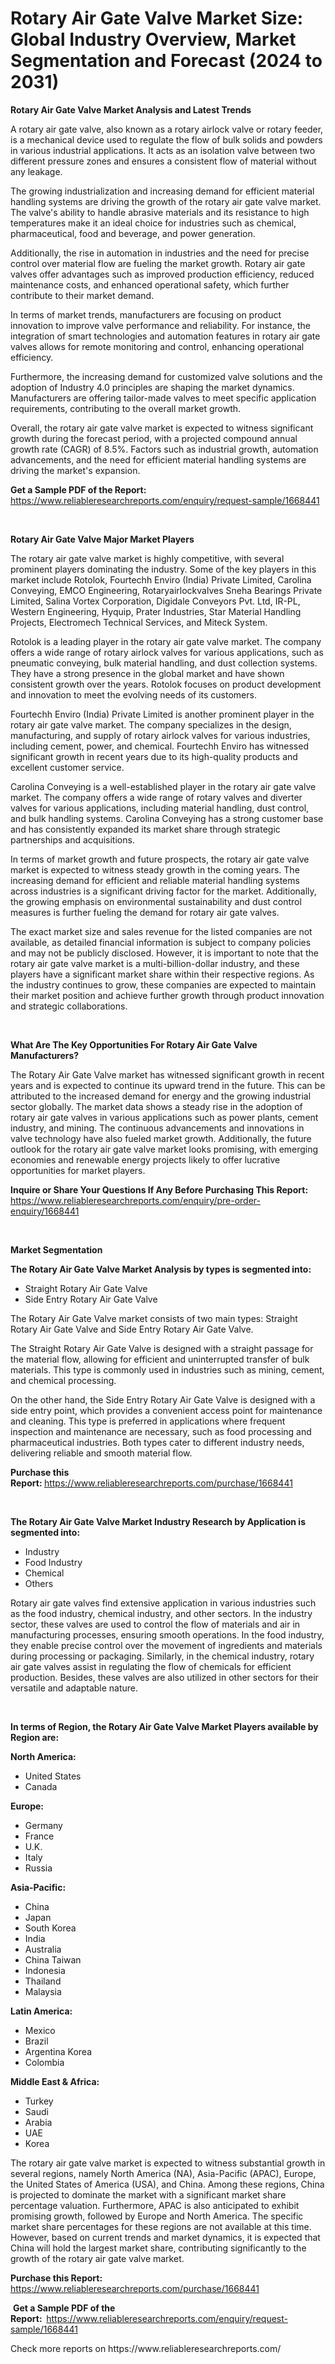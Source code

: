 <p><h1>Rotary Air Gate Valve Market Size: Global Industry Overview, Market Segmentation and Forecast (2024 to 2031)</h1></p><p><strong>Rotary Air Gate Valve Market Analysis and Latest Trends</strong></p>
<p><p>A rotary air gate valve, also known as a rotary airlock valve or rotary feeder, is a mechanical device used to regulate the flow of bulk solids and powders in various industrial applications. It acts as an isolation valve between two different pressure zones and ensures a consistent flow of material without any leakage.</p><p>The growing industrialization and increasing demand for efficient material handling systems are driving the growth of the rotary air gate valve market. The valve's ability to handle abrasive materials and its resistance to high temperatures make it an ideal choice for industries such as chemical, pharmaceutical, food and beverage, and power generation.</p><p>Additionally, the rise in automation in industries and the need for precise control over material flow are fueling the market growth. Rotary air gate valves offer advantages such as improved production efficiency, reduced maintenance costs, and enhanced operational safety, which further contribute to their market demand.</p><p>In terms of market trends, manufacturers are focusing on product innovation to improve valve performance and reliability. For instance, the integration of smart technologies and automation features in rotary air gate valves allows for remote monitoring and control, enhancing operational efficiency.</p><p>Furthermore, the increasing demand for customized valve solutions and the adoption of Industry 4.0 principles are shaping the market dynamics. Manufacturers are offering tailor-made valves to meet specific application requirements, contributing to the overall market growth.</p><p>Overall, the rotary air gate valve market is expected to witness significant growth during the forecast period, with a projected compound annual growth rate (CAGR) of 8.5%. Factors such as industrial growth, automation advancements, and the need for efficient material handling systems are driving the market's expansion.</p></p>
<p><strong>Get a Sample PDF of the Report:&nbsp;</strong> <a href="https://www.reliableresearchreports.com/enquiry/request-sample/1668441">https://www.reliableresearchreports.com/enquiry/request-sample/1668441</a></p>
<p>&nbsp;</p>
<p><strong>Rotary Air Gate Valve Major Market Players</strong></p>
<p><p>The rotary air gate valve market is highly competitive, with several prominent players dominating the industry. Some of the key players in this market include Rotolok, Fourtechh Enviro (India) Private Limited, Carolina Conveying, EMCO Engineering, Rotaryairlockvalves Sneha Bearings Private Limited, Salina Vortex Corporation, Digidale Conveyors Pvt. Ltd, IR-PL, Western Engineering, Hyquip, Prater Industries, Star Material Handling Projects, Electromech Technical Services, and Miteck System.</p><p>Rotolok is a leading player in the rotary air gate valve market. The company offers a wide range of rotary airlock valves for various applications, such as pneumatic conveying, bulk material handling, and dust collection systems. They have a strong presence in the global market and have shown consistent growth over the years. Rotolok focuses on product development and innovation to meet the evolving needs of its customers.</p><p>Fourtechh Enviro (India) Private Limited is another prominent player in the rotary air gate valve market. The company specializes in the design, manufacturing, and supply of rotary airlock valves for various industries, including cement, power, and chemical. Fourtechh Enviro has witnessed significant growth in recent years due to its high-quality products and excellent customer service.</p><p>Carolina Conveying is a well-established player in the rotary air gate valve market. The company offers a wide range of rotary valves and diverter valves for various applications, including material handling, dust control, and bulk handling systems. Carolina Conveying has a strong customer base and has consistently expanded its market share through strategic partnerships and acquisitions.</p><p>In terms of market growth and future prospects, the rotary air gate valve market is expected to witness steady growth in the coming years. The increasing demand for efficient and reliable material handling systems across industries is a significant driving factor for the market. Additionally, the growing emphasis on environmental sustainability and dust control measures is further fueling the demand for rotary air gate valves.</p><p>The exact market size and sales revenue for the listed companies are not available, as detailed financial information is subject to company policies and may not be publicly disclosed. However, it is important to note that the rotary air gate valve market is a multi-billion-dollar industry, and these players have a significant market share within their respective regions. As the industry continues to grow, these companies are expected to maintain their market position and achieve further growth through product innovation and strategic collaborations.</p></p>
<p>&nbsp;</p>
<p><strong>What Are The Key Opportunities For Rotary Air Gate Valve Manufacturers?</strong></p>
<p><p>The Rotary Air Gate Valve market has witnessed significant growth in recent years and is expected to continue its upward trend in the future. This can be attributed to the increased demand for energy and the growing industrial sector globally. The market data shows a steady rise in the adoption of rotary air gate valves in various applications such as power plants, cement industry, and mining. The continuous advancements and innovations in valve technology have also fueled market growth. Additionally, the future outlook for the rotary air gate valve market looks promising, with emerging economies and renewable energy projects likely to offer lucrative opportunities for market players.</p></p>
<p><strong>Inquire or Share Your Questions If Any Before Purchasing This Report:</strong> <a href="https://www.reliableresearchreports.com/enquiry/pre-order-enquiry/1668441">https://www.reliableresearchreports.com/enquiry/pre-order-enquiry/1668441</a></p>
<p>&nbsp;</p>
<p><strong>Market Segmentation</strong></p>
<p><strong>The Rotary Air Gate Valve Market Analysis by types is segmented into:</strong></p>
<p><ul><li>Straight Rotary Air Gate Valve</li><li>Side Entry Rotary Air Gate Valve</li></ul></p>
<p><p>The Rotary Air Gate Valve market consists of two main types: Straight Rotary Air Gate Valve and Side Entry Rotary Air Gate Valve. </p><p>The Straight Rotary Air Gate Valve is designed with a straight passage for the material flow, allowing for efficient and uninterrupted transfer of bulk materials. This type is commonly used in industries such as mining, cement, and chemical processing.</p><p>On the other hand, the Side Entry Rotary Air Gate Valve is designed with a side entry point, which provides a convenient access point for maintenance and cleaning. This type is preferred in applications where frequent inspection and maintenance are necessary, such as food processing and pharmaceutical industries. Both types cater to different industry needs, delivering reliable and smooth material flow.</p></p>
<p><strong>Purchase this Report:&nbsp;</strong><a href="https://www.reliableresearchreports.com/purchase/1668441">https://www.reliableresearchreports.com/purchase/1668441</a></p>
<p>&nbsp;</p>
<p><strong>The Rotary Air Gate Valve Market Industry Research by Application is segmented into:</strong></p>
<p><ul><li>Industry</li><li>Food Industry</li><li>Chemical</li><li>Others</li></ul></p>
<p><p>Rotary air gate valves find extensive application in various industries such as the food industry, chemical industry, and other sectors. In the industry sector, these valves are used to control the flow of materials and air in manufacturing processes, ensuring smooth operations. In the food industry, they enable precise control over the movement of ingredients and materials during processing or packaging. Similarly, in the chemical industry, rotary air gate valves assist in regulating the flow of chemicals for efficient production. Besides, these valves are also utilized in other sectors for their versatile and adaptable nature.</p></p>
<p>&nbsp;</p>
<p><strong>In terms of Region, the Rotary Air Gate Valve Market Players available by Region are:</strong></p>
<p>
    <p> <strong> North America: </strong>
        <ul>
            <li>United States</li>
            <li>Canada</li>
        </ul>
        </p> 
    <p> <strong> Europe: </strong>
        <ul>
            <li>Germany</li>
            <li>France</li>
            <li>U.K.</li>
            <li>Italy</li>
            <li>Russia</li>
        </ul>
        </p> 
    <p> <strong> Asia-Pacific: </strong>
        <ul>
            <li>China</li>
            <li>Japan</li>
            <li>South Korea</li>
            <li>India</li>
            <li>Australia</li>
            <li>China Taiwan</li>
            <li>Indonesia</li>
            <li>Thailand</li>
            <li>Malaysia</li>
        </ul>
        </p> 
    <p> <strong> Latin America: </strong>
        <ul>
            <li>Mexico</li>
            <li>Brazil</li>
            <li>Argentina Korea</li>
            <li>Colombia</li>
        </ul>
        </p> 
    <p> <strong> Middle East & Africa: </strong>
        <ul>
            <li>Turkey</li>
            <li>Saudi</li>
            <li>Arabia</li>
            <li>UAE</li>
            <li>Korea</li>
        </ul>
    </p>
    </p>
<p><p>The rotary air gate valve market is expected to witness substantial growth in several regions, namely North America (NA), Asia-Pacific (APAC), Europe, the United States of America (USA), and China. Among these regions, China is projected to dominate the market with a significant market share percentage valuation. Furthermore, APAC is also anticipated to exhibit promising growth, followed by Europe and North America. The specific market share percentages for these regions are not available at this time. However, based on current trends and market dynamics, it is expected that China will hold the largest market share, contributing significantly to the growth of the rotary air gate valve market.</p></p>
<p><strong>Purchase this Report: </strong><a href="https://www.reliableresearchreports.com/purchase/1668441">https://www.reliableresearchreports.com/purchase/1668441</a></p>
<p>&nbsp;<strong>Get a Sample PDF of the Report:&nbsp;&nbsp;</strong><a href="https://www.reliableresearchreports.com/enquiry/request-sample/1668441">https://www.reliableresearchreports.com/enquiry/request-sample/1668441</a></p>
<p><strong></strong></p>
<p>Check more reports on https://www.reliableresearchreports.com/</p>